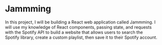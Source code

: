 # Jammming

In this project, I will be building a React web application called Jammming. I will use my knowledge of React components, passing state, and requests with the Spotify API to build a website that allows users to search the Spotify library, create a custom playlist, then save it to their Spotify account.
